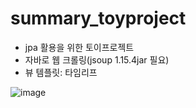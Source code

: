 # summary_toyproject


- jpa 활용을 위한 토이프로젝트
- 자바로 웹 크롤링(jsoup 1.15.4jar 필요)
- 뷰 템플릿: 타임리프

![image](https://user-images.githubusercontent.com/96047335/231101050-3fcaa5bf-7070-42be-95ea-2ddb5eac3741.png)
